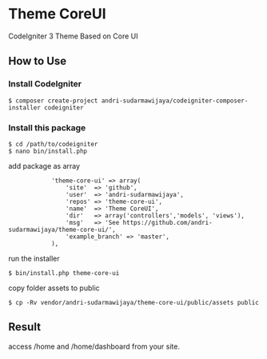 # Theme CoreUI
CodeIgniter 3 Theme Based on Core UI

## How to Use

### Install CodeIgniter

```
$ composer create-project andri-sudarmawijaya/codeigniter-composer-installer codeigniter
```

### Install this package

```
$ cd /path/to/codeigniter
$ nano bin/install.php
```
add package as array
```
            'theme-core-ui' => array(
                'site'  => 'github',
                'user'  => 'andri-sudarmawijaya',
                'repos' => 'theme-core-ui',
                'name'  => 'Theme CoreUI',
                'dir'   => array('controllers','models', 'views'),
                'msg'   => 'See https://github.com/andri-sudarmawijaya/theme-core-ui/',
                'example_branch' => 'master',
            ),
```
run the installer
```
$ bin/install.php theme-core-ui
```

copy folder assets to public
```
$ cp -Rv vendor/andri-sudarmawijaya/theme-core-ui/public/assets public
```
## Result
access /home and /home/dashboard from your site.